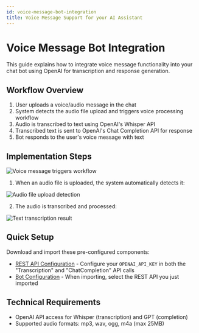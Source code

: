 ```yaml
---
id: voice-message-bot-integration
title: Voice Message Support for your AI Assistant
---
```


# Voice Message Bot Integration

This guide explains how to integrate voice message functionality into your chat bot using OpenAI for transcription and response generation.

## Workflow Overview

1. User uploads a voice/audio message in the chat
2. System detects the audio file upload and triggers voice processing workflow
3. Audio is transcribed to text using OpenAI's Whisper API
4. Transcribed text is sent to OpenAI's Chat Completion API for response
5. Bot responds to the user's voice message with text

## Implementation Steps

![Voice message triggers workflow](/img/bot/bots/voice-messages-triggers.jpg)

1. When an audio file is uploaded, the system automatically detects it:

![Audio file upload detection](/img/bot/bots/audio-uploaded.jpg)

2. The audio is transcribed and processed:

![Text transcription result](/img/bot/bots/text-transcribed.jpg)

## Quick Setup

Download and import these pre-configured components:

* [REST API Configuration](/img/bot/voice-messages/rest-api.json) - Configure your `OPENAI_API_KEY` in both the "Transcription" and "ChatCompletion" API calls
* [Bot Configuration](/img/bot/voice-messages/bot.json) - When importing, select the REST API you just imported

## Technical Requirements

* OpenAI API access for Whisper (transcription) and GPT (completion)
* Supported audio formats: mp3, wav, ogg, m4a (max 25MB)